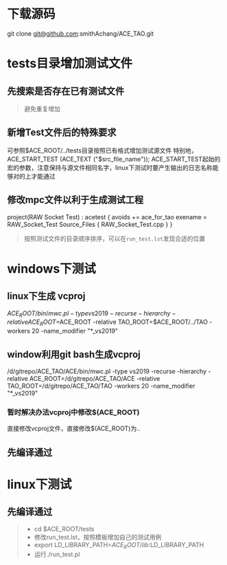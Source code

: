 
# 下载源码
git clone git@github.com:smithAchang/ACE_TAO.git

# tests目录增加测试文件

## 先搜索是否存在已有测试文件
> 避免重复增加

## 新增Test文件后的特殊要求
可参照$ACE_ROOT/../tests目录按照已有格式增加测试源文件
特别地，ACE_START_TEST (ACE_TEXT ("$src_file_name"));
ACE_START_TEST起始的宏的参数，注意保持与源文件相同名字，linux下测试时要产生输出的日志名称能够对的上才能通过



## 修改mpc文件以利于生成测试工程
project(RAW Socket Test) : acetest {
  avoids += ace_for_tao
  exename = RAW_Socket_Test
  Source_Files {
    RAW_Socket_Test.cpp
  }
}

> 按照测试文件的目录顺序排序，可以在`run_test.lst`发现合适的位置

# windows下测试
## linux下生成 vcproj
$ACE_ROOT/bin/mwc.pl -type vs2019 -recurse -hierarchy -relative ACE_ROOT=$ACE_ROOT -relative TAO_ROOT=$ACE_ROOT/../TAO -workers 20 -name_modifier "*_vs2019"


## window利用git bash生成vcproj
/d/gitrepo/ACE_TAO/ACE/bin/mwc.pl -type vs2019 -recurse -hierarchy -relative ACE_ROOT=/d/gitrepo/ACE_TAO/ACE -relative TAO_ROOT=/d/gitrepo/ACE_TAO/TAO -workers 20 -name_modifier "*_vs2019"


### 暂时解决办法vcproj中修改$(ACE_ROOT)

 直接修改vcproj文件，直接修改$(ACE_ROOT)为..

## 先编译通过

# linux下测试
## 先编译通过

> + cd $ACE_ROOT/tests
> + 修改run_test.lst，按照模板增加自己的测试用例
> + export LD_LIBRARY_PATH=$ACE_ROOT/lib:$LD_LIBRARY_PATH
> + 运行./run_test.pl







